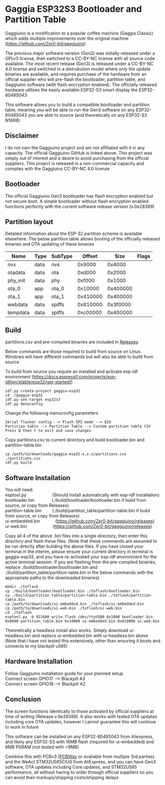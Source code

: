 # Gaggia ESP32S3 Bootloader and Partition Table
Gaggiuino is a modification to a popular coffee machine (Gaggia Classic) which adds multiple improvements over the original machine (https://github.com/Zer0-bit/gaggiuino)

The previous major software version (Gen2) was initially released under a GPLv3 license, then switched to a CC-BY-NC license with all source code available. The most recent release (Gen3) is released under a CC-BY-NC 4.0 license and switched to a distrubution model where only the update binaries are available, and requires purchase of the hardware from an official supplier who will pre-flash the bootloader, partition table, and Gaggiuino software (with flash encryption enabled). The officially released hardware utilises the easily available ESP32-S3 smart display the ESP32-8048S043

This software allows you to build a compatible bootloader and partition table, meaning you will be able to run the Gen3 software on any ESP32-8048S043 you are able to source (and theoretically on any ESP32-S3 N16R8)

## Disclaimer
I do not own the Gaggiuino project and am not affiliated with it in any capacity. The official Gaggiuino GitHub is linked above. This project was simply out of interest and a desire to avoid purchasing from the official suppliers. This project is released in a non-commercial capacity and complies with the Gaggiuino CC-BY-NC 4.0 license

## Bootloader
The official Gaggiuino Gen3 bootloader has flash encryption enabled but not secure boot. A simple bootloader without flash encryption enabled functions perfectly with the current software release version (v.0e28389)

## Partition layout
Detailed information about the ESP-32 partition scheme is available elsewhere. The below partition table allows booting of the officially released binaries and OTA updating of these binaries

|Name|Type|SubType|Offset|Size|Flags|
|----|----|-------|------|----|-----|
|nvs|data|nvs|0x9000|0x4000|
|otadata|data|ota|0xd000|0x2000|
|phy_init|data|phy|0xf000|0x1000|
|ota_0|app|ota_0|0x10000|0x400000|	
|ota_1|app|ota_1|0x410000|0x400000|
|webdata|data|spiffs|0x810000|0x3f0000|	
|tempdata|data|spiffs|0xc00000|0x400000|

## Build
partitions.csv and pre-compiled binaries are included in [Releases](https://github.com/a4vgx7b2M/gaggia-esp32/releases)

Below commands are those required to build from source on Linux. Windows will have different commands but will also be able to build from source

To build from source you require an installed and activate esp-idf environment (https://docs.espressif.com/projects/esp-idf/en/stable/esp32/get-started/)

```
idf.py create-project gaggia-esp32
cd ./gaggia-esp32
idf.py set-target esp32s3
idf.py menuconfig
```

Change the following menuconfig parameters

```
Serial flasher config --> Flash SPI mode --> QIO
Partition table --> Partition Table --> Custom partition table CSV
Press Q then Y to exit and save changes
```
Copy partitions.csv to current directory and build bootloader.bin and partition-table.bin

```
cp /path/to/downloads/gaggia-esp32-x.x.x/partitions.csv ./partitions.csv
idf.py build
```

## Software Installation
You will need:<br/>
esptool.py&ensp;&ensp;&ensp;&ensp;&ensp;&ensp;&ensp;&ensp;&ensp;&ensp;&ensp;&ensp;(Should install automatically with esp-idf installation)<br/>
bootloader.bin&ensp;&ensp;&ensp;&ensp;&ensp;&ensp;&ensp;&ensp;(./build/bootloader/bootloader.bin if build from source, or copy from Releases)<br/>
partition-table.bin&ensp;&ensp;&ensp;&ensp;&ensp;(./build/partition_table/partition-table.bin if build from source, or copy from Releases)<br/>
ui-embedded.bin&ensp;&ensp;&ensp;&ensp;&ensp;&ensp;&ensp;(https://github.com/Zer0-bit/gaggiuino/releases)<br/>
ui-web.bin&ensp;&ensp;&ensp;&ensp;&ensp;&ensp;&ensp;&ensp;&ensp;&ensp;&ensp;&ensp;(https://github.com/Zer0-bit/gaggiuino/releases)

Copy all 4 of the above .bin files into a single directory, then enter this directory and flash these files. (Note that these commands are assumed to be run directly after building the above files. If you have closed your terminal in the interim, please ensure your current directory in terminal is gaggia-esp32, and you have re-activated your esp-idf environment for the active terminal session. If you are flashing from the pre-compiled binaries, replace ./build/bootloader/bootloader.bin and ./build/partition_table/partition-table.bin in the below commands with the appropriate paths to the downloaded binaries)

```
mkdir ./toflash
cp ./build/bootloader/bootloader.bin ./toflash/bootloader.bin
cp ./build/partition_table/partition-table.bin ./toflash/partition-table.bin
cp /path/to/downloads/ui-embedded.bin ./toflash/ui-embedded.bin
cp /path/to/downloads/ui-web.bin ./toflash/ui-web.bin
cd ./toflash
esptool.py -b 921600 write_flash /dev/ttyUSB0 0x1000 bootloader.bin 0x8000 partition_table.bin 0x10000 ui-embedded.bin 0x810000 ui-web.bin
```

Theoretically a headless install also works. Simply download ui-headless.bin and replace ui-embedded.bin with ui-headless.bin above (Note that I have not tested this extensively, other than ensuring it boots and connects to my blackpill u585)

## Hardware Installation
Follow Gaggiuino installation guide for your planned setup<br/>
Connect screen GPIO17 --> Blackpill A3<br/>
Connect screen GPIO18 --> Blackpill A2<br/>

## Conclusion
The screen functions identically to those activated by official suppliers at time of writing (Release v.0e28389). It also works with tested OTA updates including core OTA updates, however I cannot guarantee this will continue to work in future

This software can be installed on any ESP32-8048S043 from Aliexpress, and likely any ESP32-S3 with 16MB flash (required for ui-embedded) and 8MB PSRAM (not tested with <8MB)

Combine this with PCBv3 ([PCBWay](https://www.pcbway.com/project/shareproject/GaggiaBoard_V3_6c90dfac.html) or available from multiple 3rd parties) and the WeAct STM32U585CIU6 from AliExpress, and you can have Gen3 software, OTA updates including Core updates, and STM32U585 performance, all without having to order through official suppliers so you can avoid their markups/shipping costs/shipping delays
